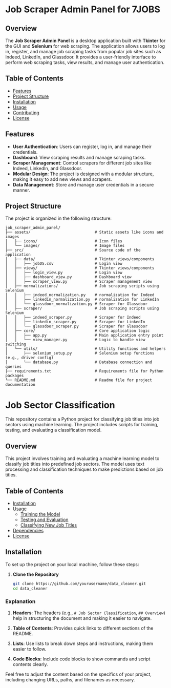# Job Scraper Admin Panel for 7JOBS

## Overview

The **Job Scraper Admin Panel** is a desktop application built with **Tkinter** for the GUI and **Selenium** for web scraping. The application allows users to log in, register, and manage job scraping tasks from popular job sites such as Indeed, LinkedIn, and Glassdoor. It provides a user-friendly interface to perform web scraping tasks, view results, and manage user authentication.

## Table of Contents

- [Features](#features)
- [Project Structure](#project-structure)
- [Installation](#installation)
- [Usage](#usage)
- [Contributing](#contributing)
- [License](#license)

## Features

- **User Authentication**: Users can register, log in, and manage their credentials.
- **Dashboard**: View scraping results and manage scraping tasks.
- **Scraper Management**: Control scrapers for different job sites like Indeed, LinkedIn, and Glassdoor.
- **Modular Design**: The project is designed with a modular structure, making it easy to add new views and scrapers.
- **Data Management**: Store and manage user credentials in a secure manner.

## Project Structure

The project is organized in the following structure:

```plaintext
job_scraper_admin_panel/
├── assets/                            # Static assets like icons and images
│   ├── icons/                         # Icon files
│   └── images/                        # Image files
├── src/                               # Source code of the application
│   ├── data/                          # Tkinter views/components
│   │   ├── jobDS.csv                  # Login view
│   ├── views/                         # Tkinter views/components
│   │   ├── login_view.py              # Login view
│   │   ├── dashboard_view.py          # Dashboard view
│   │   ├── scraper_view.py            # Scraper management view
│   ├── normalizations/                # Job scraping scripts using Selenium
│   │   ├── indeed_normalization.py    # normalization for Indeed
│   │   ├── linkedin_normalization.py  # normalization for LinkedIn
│   │   └── glassdoor_normalization.py # Scraper for Glassdoor
│   ├── scraper/                       # Job scraping scripts using Selenium
│   │   ├── indeed_scraper.py          # Scraper for Indeed
│   │   ├── linkedin_scraper.py        # Scraper for LinkedIn
│   │   └── glassdoor_scraper.py       # Scraper for Glassdoor
│   ├── core/                          # Core application logic
│   │   ├── app.py                     # Main application entry point
│   │   └── view_manager.py            # Logic to handle view switching
│   └── utils/                         # Utility functions and helpers
│       ├── selenium_setup.py          # Selenium setup functions (e.g., driver config)
│       └── database.py                # Database connection and queries
├── requirements.txt                   # Requirements file for Python packages
└── README.md                          # Readme file for project documentation
```

# Job Sector Classification

This repository contains a Python project for classifying job titles into job sectors using machine learning. The project includes scripts for training, testing, and evaluating a classification model.

## Overview

This project involves training and evaluating a machine learning model to classify job titles into predefined job sectors. The model uses text processing and classification techniques to make predictions based on job titles.

## Table of Contents

- [Installation](#installation)
- [Usage](#usage)
  - [Training the Model](#training-the-model)
  - [Testing and Evaluation](#testing-and-evaluation)
  - [Classifying New Job Titles](#classifying-new-job-titles)
- [Dependencies](#dependencies)
- [License](#license)

## Installation

To set up the project on your local machine, follow these steps:

1. **Clone the Repository**

   ```bash
   git clone https://github.com/yourusername/data_cleaner.git
   cd data_cleaner
   ```

### Explanation

1. **Headers**: The headers (e.g., `# Job Sector Classification`, `## Overview`) help in structuring the document and making it easier to navigate.

2. **Table of Contents**: Provides quick links to different sections of the README.

3. **Lists**: Use lists to break down steps and instructions, making them easier to follow.

4. **Code Blocks**: Include code blocks to show commands and script contents clearly.

Feel free to adjust the content based on the specifics of your project, including changing URLs, paths, and filenames as necessary.
